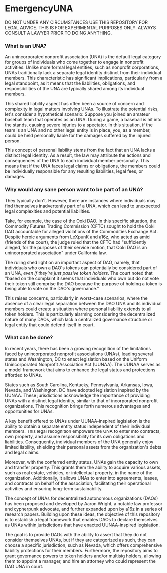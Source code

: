 # EmergencyUNA
DO NOT UNDER ANY CIRCUMSTANCES USE THIS REPOSITORY FOR LEGAL ADVICE. THIS IS FOR EXPERIMENTAL PURPOSES ONLY. ALWAYS CONSULT A LAWYER PRIOR TO DOING ANYTHING.


### What is an UNA?

An unincorporated nonprofit association (UNA) is the default legal category for groups of individuals who come together to engage in nonprofit activities. Unlike more formal legal entities, such as nonprofit corporations, UNAs traditionally lack a separate legal identity distinct from their individual members. This characteristic has significant implications, particularly from a legal standpoint, as it means that the liabilities, obligations, and responsibilities of the UNA are typically shared among its individual members.

This shared liability aspect has often been a source of concern and complexity in legal matters involving UNAs. To illustrate the potential risks, let's consider a hypothetical scenario: Suppose you joined an amateur baseball team that operates as an UNA. During a game, a baseball is hit into the stands, causing severe injuries to a spectator. In this situation, if the team is an UNA and no other legal entity is in place, you, as a member, could be held personally liable for the damages suffered by the injured person.

This concept of personal liability stems from the fact that an UNA lacks a distinct legal identity. As a result, the law may attribute the actions and consequences of the UNA to each individual member personally. This means that if the UNA faces legal claims or obligations, the members could be individually responsible for any resulting liabilities, legal fees, or damages.

### Why would any sane person want to be part of an UNA?

They typically don't. However, there are instances where individuals may find themselves inadvertently part of a UNA, which can lead to unexpected legal complexities and potential liabilities. 

Take, for example, the case of the Ooki DAO. In this specific situation, the Commodity Futures Trading Commission (CFTC) sought to hold the Ooki DAO accountable for alleged violations of the Commodities Exchange Act. Despite heroic arguments from LeXpunK and a16z, who acted as amici (friends of the court), the judge ruled that the CFTC had "sufficiently alleged, for the purposes of their service motion, that Ooki DAO is an unincorporated association" under California law.

The ruling shed light on an important aspect of DAO, namely, that individuals who own a DAO's tokens can potentially be considered part of an UNA, *even if they're just passive token holders*. The court noted that "based on the complaint it seems that individuals who own but do not vote their token still comprise the DAO because the purpose of holding a token is being able to vote on the DAO's governance."

This raises concerns, particularly in worst-case scenarios, where the absence of a clear legal separation between the DAO UNA and its individual members could create a situation where personal liability extends to all token holders. This is particularly alarming considering the decentralized nature of many DAOs, which lack a centralized governance structure or legal entity that could defend itself in court.

### What can be done?

In recent years, there has been a growing recognition of the limitations faced by unincorporated nonprofit associations (UNAs), leading several states and Washington, DC to enact legislation based on the Uniform Unincorporated Nonprofit Association Act (UUNAA). The UUNAA serves as a model framework that aims to enhance the legal status and protections afforded to UNAs.

States such as South Carolina, Kentucky, Pennsylvania, Arkansas, Iowa, Nevada, and Washington, DC have adopted legislation inspired by the UUNAA. These jurisdictions acknowledge the importance of providing UNAs with a distinct legal identity, similar to that of incorporated nonprofit organizations. This recognition brings forth numerous advantages and opportunities for UNAs.

A key benefit offered to UNAs under UUNAA-inspired legislation is the ability to obtain a separate entity status independent of their individual members. This legal recognition empowers the UNA to enter into contracts, own property, and assume responsibility for its own obligations and liabilities. Consequently, individual members of the UNA generally enjoy limited liability, shielding their personal assets from the organization's debts and legal claims.

Moreover, with the conferred entity status, UNAs gain the capacity to own and transfer property. This grants them the ability to acquire various assets, such as real estate, vehicles, or intellectual property, in the name of the organization. Additionally, it allows UNAs to enter into agreements, leases, and contracts on behalf of the association, facilitating their operational activities and ensuring long-term sustainability.

The concept of UNAs for decentralized autonomous organizations (DAOs) has been proposed and developed by Aaron Wright, a notable law professor and cypherpunk advocate, and further expanded upon by a16z in a series of research papers. Building upon these ideas, the objective of this repository is to establish a legal framework that enables DAOs to declare themselves as UNAs within jurisdictions that have enacted UUNAA-inspired legislation.

The goal is to provide DAOs with the ability to assert that they do not consider themselves UNAs, but if they are categorized as such, they can choose a specific jurisdiction, such as Nevada, which offers comprehensive liability protections for their members. Furthermore, the repository aims to grant governance powers to token holders and/or multisig holders, allowing them to appoint a manager, and hire an attorney who could represent the DAO UNA in court.
